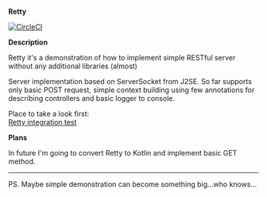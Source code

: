 **Retty**

[![CircleCI](https://circleci.com/gh/rustamgaifullin/Retty.svg?style=svg)](https://circleci.com/gh/rustamgaifullin/Retty)


**Description**

Retty it's a demonstration of how to implement simple RESTful server without any additional libraries (almost)

Server implementation based on ServerSocket from J2SE.
So far supports only basic POST request, simple context building using few annotations for describing controllers and basic logger to console.


Place to take a look first:  
[Retty integration test](https://github.com/rustamgaifullin/Retty/blob/master/src/test/java/com/rm/retty/integration/RettyIntegrationTest.java)


**Plans**

In future I'm going to convert Retty to Kotlin and implement basic GET method.

***    

PS. Maybe simple demonstration can become something big...who knows...
